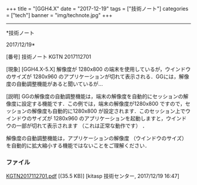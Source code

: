 ﻿+++
title = "[GGH4.X"
date = "2017-12-19"
tags = ["技術ノート"]
categories = ["tech"]
banner = "img/technote.jpg"
+++

-----------------------------------------------------------------------------------------------------------------------------

*技術ノート

2017/12/19*


[番号]
技術ノート KGTN 2017112701

[現象]
[GGH4.X-5.X] 解像度が 1280x800
の端末を使用しているが，ウインドウのサイズが 1280x960
のアプリケーションが切れて表示される．GGには，解像度の自動調整機能があると聞いているが...

[説明]
GGの解像度の自動調整機能は，端末の解像度を自動的にセッションの解像度に設定する機能です．この例では，端末の解像度が1280x800
ですので，セッションの解像度も自動的に1280x800
が設定されます．このセッション上でウインドウのサイズが 1280x960
のアプリケーションを起動しますと，ウインドウの一部が切れて表示されます
（これは正常な動作です） ．

解像度の自動調整機能は，アプリケーションの解像度 （ウインドウのサイズ）
を自動的に拡大縮小する機能ではないことをご理解ください．


### ファイル

 
 


[KGTN2017112701.pdf](http://techreport.kitasp.net/attachments/download/3887/KGTN2017112701.pdf)
 [(35.5 KB)] [kitasp 技術センター, 2017/12/19
16:47]


 


 


